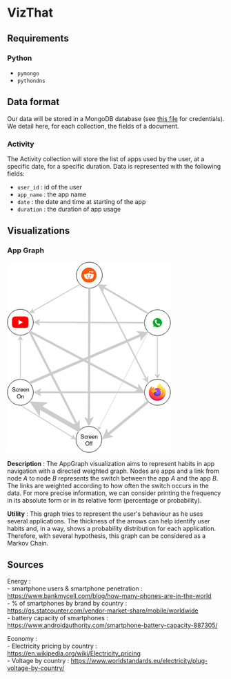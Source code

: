 # VizThat

## Requirements
### Python
* `pymongo`
* `pythondns`

## Data format
Our data will be stored in a MongoDB database (see [this file](credentials) for credentials). We detail here, for each collection, the fields of a document.

### Activity
The Activity collection will store the list of apps used by the user, at a specific date, for a specific duration. Data is represented with the following fields:
* `user_id` : id of the user
* `app_name` : the app name
* `date` : the date and time at starting of the app
* `duration` : the duration of app usage

## Visualizations
### App Graph
![](previews/AppGraph.png)

**Description** : The AppGraph visualization aims to represent habits in app navigation with a directed weighted graph. Nodes are apps and a link from node $A$ to node $B$ represents the switch between the app $A$ and the app $B$. The links are weighted according to how often the switch occurs in the data. For more precise information, we can consider printing the frequency in its absolute form or in its relative form (percentage or probability). 

**Utility** : This graph tries to represent the user's behaviour as he uses several applications. The thickness of the arrows can help identify user habits and, in a way, shows a probability distribution for each application. Therefore, with several hypothesis, this graph can be considered as a Markov Chain.

## Sources
Energy :  
    - smartphone users & smartphone penetration : https://www.bankmycell.com/blog/how-many-phones-are-in-the-world  
    - % of smartphones by brand by country : https://gs.statcounter.com/vendor-market-share/mobile/worldwide  
    - battery capacity of smartphones : https://www.androidauthority.com/smartphone-battery-capacity-887305/  
    
Economy :  
    - Electricity pricing by country : https://en.wikipedia.org/wiki/Electricity_pricing  
    - Voltage by country : https://www.worldstandards.eu/electricity/plug-voltage-by-country/  
    

